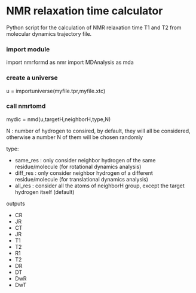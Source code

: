 # NMR relaxation time calculator

Python script for the calculation of NMR relaxation time T1 and T2 from molecular dynamics trajectory file. 

### import module

import nmrformd as nmr
import MDAnalysis as mda

### create a universe

u = importuniverse(myfile.tpr,myfile.xtc)

### call nmrtomd

mydic = nmd(u,targetH,neighborH,type,N)

N : number of hydrogen to consired, by default, they will all be considered, otherwise a number N of them will be chosen randomly

type:
- same_res : only consider neighbor hydrogen of the same residue/molecule (for rotational dynamics analysis)
- diff_res : only consider neighbor hydrogen of a different residue/molecule (for translational dynamics analysis)
- all_res : consider all the atoms of neighborH group, except the target hydrogen itself (default)

outputs
- CR
- JR
- CT
- JR
- T1
- T2
- R1 
- T2
- DR
- DT
- DwR
- DwT
